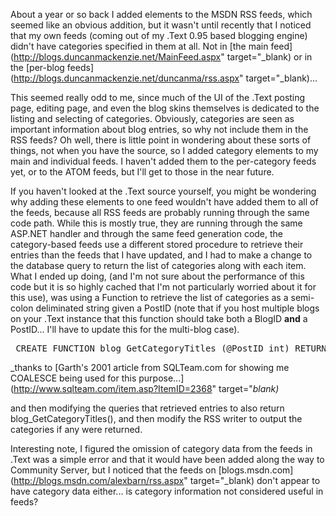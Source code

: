 About a year or so back I added <category> elements to the MSDN RSS feeds, which seemed like an obvious addition, but it wasn't until recently that I noticed that my own feeds (coming out of my .Text 0.95 based blogging engine) didn't have categories specified in them at all. Not in [the main feed](http://blogs.duncanmackenzie.net/MainFeed.aspx" target="_blank) or in the [per-blog feeds](http://blogs.duncanmackenzie.net/duncanma/rss.aspx" target="_blank)...

This seemed really odd to me, since much of the UI of the .Text posting page, editing page, and even the blog skins themselves is dedicated to the listing and selecting of categories. Obviously, categories are seen as important information about blog entries, so why not include them in the RSS feeds? Oh well, there is little point in wondering about these sorts of things, not when you have the source, so I added category elements to my main and individual feeds. I haven't added them to the per-category feeds yet, or to the ATOM feeds, but I'll get to those in the near future.

If you haven't looked at the .Text source yourself, you might be wondering why adding these elements to one feed wouldn't have added them to all of the feeds, because all RSS feeds are probably running through the same code path. While this is mostly true, they are running through the same ASP.NET handler and through the same feed generation code, the category-based feeds use a different stored procedure to retrieve their entries than the feeds that I have updated, and I had to make a change to the database query to return the list of categories along with each item. What I ended up doing, (and I'm not sure about the performance of this code but it is so highly cached that I'm not particularly worried about it for this use), was using a Function to retrieve the list of categories as a semi-colon deliminated string given a PostID (note that if you host multiple blogs on your .Text instance that this function should take both a BlogID **and** a PostID... I'll have to update this for the multi-blog case).

<pre> <span class="TSql_ReservedKeyword">CREATE</span> <span class="TSql_ReservedKeyword">FUNCTION</span> blog_GetCategoryTitles (@PostID <span class="TSql_DataType">int</span>) RETURNS <span class="TSql_DataType">nvarchar</span>(4000) <span class="TSql_ReservedKeyword">BEGIN</span> <span class="TSql_ReservedKeyword">DECLARE</span> @CategoryList <span class="TSql_DataType">nvarchar</span>(4000) <span class="TSql_ReservedKeyword">SELECT</span> @CategoryList = <span class="TSql_Function">COALESCE</span>(@CategoryList + <span class="TSql_String">';'</span>, <span class="TSql_String">''</span>) + blog_LinkCategories.Title <span class="TSql_ReservedKeyword">FROM</span> blog_Content <span class="TSql_Function">LEFT</span> <span class="TSql_Operator">OUTER</span> <span class="TSql_Operator">JOIN</span> blog_Links  <span class="TSql_ReservedKeyword">on</span> blog_Links.PostID = blog_Content.ID <span class="TSql_Function">LEFT</span> <span class="TSql_Operator">OUTER</span> <span class="TSql_Operator">JOIN</span> blog_LinkCategories <span class="TSql_ReservedKeyword">on</span> blog_Links.CategoryID = blog_LinkCategories.CategoryID <span class="TSql_ReservedKeyword">WHERE</span> blog_Content.ID=@PostID <span class="TSql_Operator">AND</span> blog_Content.BlogID = blog_Links.BlogID <span class="TSql_Operator">AND</span> blog_LinkCategories.Title != <span class="TSql_String">''</span> <span class="TSql_ReservedKeyword">RETURN</span> @CategoryList <span class="TSql_ReservedKeyword">END</span> </pre>

_thanks to [Garth's 2001 article from SQLTeam.com for showing me COALESCE being used for this purpose...](http://www.sqlteam.com/item.asp?ItemID=2368" target="_blank)_

and then modifying the queries that retrieved entries to also return blog_GetCategoryTitles(<PostID>), and then modify the RSS writer to output the categories if any were returned.

Interesting note, I figured the omission of category data from the feeds in .Text was a simple error and that it would have been added along the way to Community Server, but I noticed that the feeds on [blogs.msdn.com](http://blogs.msdn.com/alexbarn/rss.aspx" target="_blank) don't appear to have category data either... is category information not considered useful in feeds?